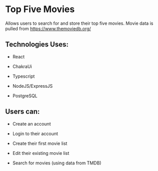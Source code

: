 # Top Five Movies

Allows users to search for and store their top five movies. Movie data is pulled from https://www.themoviedb.org/

## Technologies Uses:

- React

- ChakraUi

- Typescript

- NodeJS/ExpressJS

- PostgreSQL

## Users can:

- Create an account

- Login to their account

- Create their first movie list

- Edit their existing movie list

- Search for movies (using data from TMDB)

